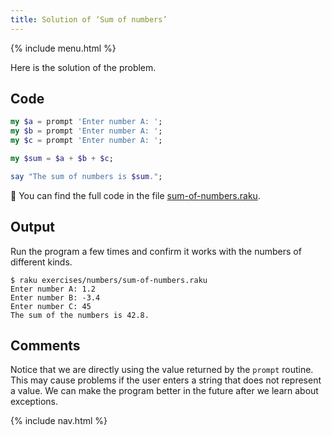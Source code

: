 ```yaml
---
title: Solution of ‘Sum of numbers’
---
```


{% include menu.html %}

Here is the solution of the problem.

## Code

```raku
my $a = prompt 'Enter number A: ';
my $b = prompt 'Enter number A: ';
my $c = prompt 'Enter number A: ';

my $sum = $a + $b + $c;

say "The sum of numbers is $sum.";
```

🦋 You can find the full code in the file [sum-of-numbers.raku](https://github.com/ash/raku-course/blob/master/exercises/numbers/sum-of-numbers.raku).

## Output

Run the program a few times and confirm it works with the numbers of different kinds.

```console
$ raku exercises/numbers/sum-of-numbers.raku
Enter number A: 1.2
Enter number B: -3.4
Enter number C: 45
The sum of the numbers is 42.8.
```

## Comments

Notice that we are directly using the value returned by the `prompt` routine. This may cause problems if the user enters a string that does not represent a value. We can make the program better in the future after we learn about exceptions.

{% include nav.html %}
